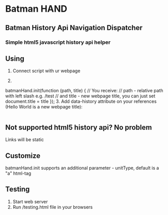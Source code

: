 # Batman HAND
## Batman History Api Navigation Dispatcher
### Simple html5 javascript history api helper

## Using
1. Connect script with ur webpage
2. <pre>
batmanHand.init(function (path, title) {
	// You receive:
	// path - relative path with left slash e.g. /test
	// and title - new webpage title, you can just set document.title = title
});
</pre>
3. Add data-history attribute on your references (Hello World is a new webpage title):<br>
<pre><a href="/hello/world" data-history="Hello World"></a></pre>


## Not supported html5 history api? No problem
Links will be static

## Customize
batmanHand.init supports an additional parameter - unitType, default is a "a" html-tag

## Testing
1. Start web server
2. Run /testing.html file in your browsers